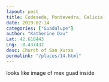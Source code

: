 ```yaml
---
layout: post
title: Codeseda, Pontevedra, Galicia
date: 2019-02-14
categories: ["Guadalupe"]
author: "Katherine Dau"
Lat: 42.618443
Lng: -8.437432
desc: Church of San Xurxo
permalink: "/places/14.html"
---
```


looks like image of mex guad inside
